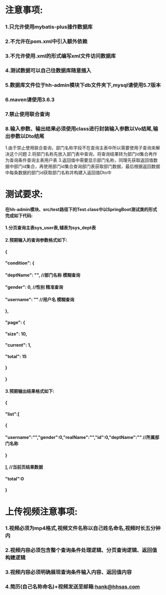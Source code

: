# 注意事项:
### 1.只允许使用mybatis-plus操作数据库
### 2.不允许在pom.xml中引入额外依赖
### 3.不允许使用.xml的形式编写xml文件访问数据库
### 4.测试数据可以自己往数据库随意插入
### 5.数据库文件位于hh-admin模块下db文件夹下,mysql请使用5.7版本
### 6.maven请使用3.6.3
### 7.禁止使用联合查询
### 8.输入参数、输出结果必须使用class进行封装输入参数以Vo结尾,输出参数以Dto结尾
1.由于禁止使用联合查询，部门名称字段不在查询主表中所以需要使用子查询来解决这个问题
2.将部门名称先放入部门表中查询，将查询结果转为部门id集合再作为查询条件查询主表用户表
3.返回值中需要显示部门名称，同理先获取返回值数据中部门id集合，再使用部门id集合查询部门表获取部门数据，最后根据返回数据中每条数据的部门id获取部门名称并构建入返回值Dto中
# 测试要求:
#### 在hh-admin模块、src/test路径下的Test.class中以SpringBoot测试类的形式完成如下代码:
#### 1.分页查询主表sys_user表,辅表为sys_dept表
#### 2.预期输入的查询参数格式如下:
#### {
#### "condition": {
#### "deptName": "", //部门名称 模糊查询
#### "gender": 0,  //性别 精准查询
#### "username": "" //用户名 模糊查询
#### },
#### "page": {
#### "size": 10,
#### "current": 1,
#### "total": 15
#### }
#### }
#### 3.预期输出结果格式如下:
#### {
#### "list":[
#### {
#### "username":"","gender":0,"realName":"","id":0,"deptName":"" //所属部门名称
#### }
#### ], //当前页结果数据
#### "total":0
#### }

# 上传视频注意事项:
### 1.视频必须为mp4格式,视频文件名称以自己姓名命名,视频时长五分钟内
### 2.视频内容必须包含整个查询条件处理逻辑、分页查询逻辑、返回值构建逻辑
### 3.视频内容必须明确展现查询条件输入内容、返回值内容
### 4.简历(自己名称命名)+视频发送至邮箱:hank@hhsas.com

